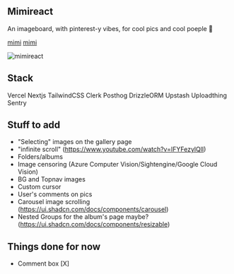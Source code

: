 ## Mimireact

An imageboard, with pinterest-y vibes, for cool pics and cool poeple 🤠

[mimi](https://imgur.com/8hi5q5u)
[mimi]([https://imgur.com/ppHK95D](https://i.giphy.com/media/v1.Y2lkPTc5MGI3NjExcGRmcnQxMWNldGc2MG04aWhrMDl0cW11OGx1NGxzZ2p1MTVpZzdvaSZlcD12MV9pbnRlcm5hbF9naWZfYnlfaWQmY3Q9Zw/SbPtsV10EW2lj4SeFY/giphy.gif))

![mimireact](https://i.giphy.com/media/v1.Y2lkPTc5MGI3NjExcGRmcnQxMWNldGc2MG04aWhrMDl0cW11OGx1NGxzZ2p1MTVpZzdvaSZlcD12MV9pbnRlcm5hbF9naWZfYnlfaWQmY3Q9Zw/SbPtsV10EW2lj4SeFY/giphy.gif 
 "bro just work") 

## Stack

Vercel Nextjs TailwindCSS Clerk Posthog DrizzleORM Upstash Uploadthing Sentry


## Stuff to add

- "Selecting" images on the gallery page
- "infinite scroll" (https://www.youtube.com/watch?v=IFYFezylQlI)
- Folders/albums
- Image censoring (Azure Computer Vision/Sightengine/Google Cloud Vision)
- BG and Topnav images
- Custom cursor
- User's comments on pics
- Carousel image scrolling (https://ui.shadcn.com/docs/components/carousel)
- Nested Groups for the album's page maybe? (https://ui.shadcn.com/docs/components/resizable)


## Things done for now

- Comment box [X]
